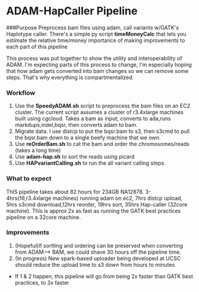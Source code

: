# ADAM-HapCaller Pipeline

###Purpose
Preprocess bam files using adam, call variants w/GATK's Haplotype caller.
There's a simple py script **timeMoneyCalc** that lets you estimate the relative time/money importance of making improvements to each part of this pipeline

This process was put together to show the utility and interoperability of ADAM. I'm expecting parts of this process to change, I'm especially hoping that how adam gets converted into bam changes so we can remove some steps. That's why everything is compartmentalized.

### Workflow
1. Use the **SpeedyADAM.sh**  script to preprocess the bam files on an EC2 cluster. The current script assumes a cluster of r3.4xlarge machines built using cgcloud. Takes a bam as input; converts to ada,runs markdups,indel,bqsr, then converts adam to bam.
2. Migrate data. I use distcp to put the bqsr.bam to s3, then s3cmd to pull the bqsr.bam down to a single beefy machine that we own.
3. Use **reOrderBam.sh** to cat the bam and order the chromosomes/reads (takes a long time)
4. Use **adam-hap.sh** to sort the reads using picard
5. Use **HAPvariantCalling.sh** to run the all variant calling steps. 

### What to expect
ThIS pipeline takes about 82 hours for 234GB NA12878. 3-4hrs(16,r3.4xlarge machines) running adam on ec2, 7hrs distcp upload, 5hrs s3cmd download,12hrs reorder, 19hrs sort, 35hrs Hap-caller (32core machine). This is approx 2x as fast as running the GATK best practices pipeline on a 32core machine.

### Improvements
1. (Hopeful)If sortting and ordering can be preserved when converting from ADAM--> BAM, we could shave 30 hours off the pipeline time.
2. (In progress) New spark-based uploader being developed at UCSC should reduce the upload time to s3 down from hours to minutes

* If 1 & 2 happen, this pipeline will go from being 2x faster than GATK best practices, to 3x faster
